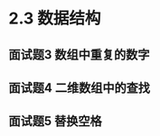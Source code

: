 # 2.3 数据结构

## <span id="question_3">面试题3 数组中重复的数字</span>

## <span id="question_4">面试题4 二维数组中的查找</span>

## <span id="question_5">面试题5 替换空格</span>

